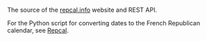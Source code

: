 
The source of the [repcal.info](https://repcal.info) website and REST API.

For the Python script for converting dates to the French Republican calendar, see [Repcal](https://github.com/dekadans/repcal).